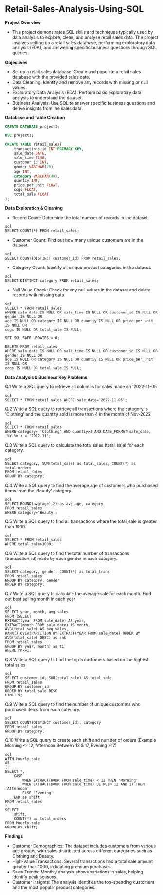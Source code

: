 # Retail-Sales-Analysis-Using-SQL

**Project Overview**
- This project demonstrates SQL skills and techniques typically used by data analysts to explore, clean, and analyze retail sales data. The project involves setting up a retail sales database, performing exploratory data analysis (EDA), and answering specific business questions through SQL queries.

**Objectives**
- Set up a retail sales database: Create and populate a retail sales database with the provided sales data.
- Data Cleaning: Identify and remove any records with missing or null values.
- Exploratory Data Analysis (EDA): Perform basic exploratory data analysis to understand the dataset.
- Business Analysis: Use SQL to answer specific business questions and derive insights from the sales data.

**Database and Table Creation**
```sql
CREATE DATABASE project1;

USE project1;

CREATE TABLE retail_sales(
	transactions_id	INT PRIMARY KEY,
	sale_date DATE,
	sale_time TIME,
	customer_id	INT, 
	gender VARCHAR(20),
	age INT,
	category VARCHAR(40),
	quantiy INT,
	price_per_unit FLOAT,
	cogs FLOAT,
	total_sale FLOAT
);
```

**Data Exploration & Cleaning**

- Record Count: Determine the total number of records in the dataset.
```
sql
SELECT COUNT(*) FROM retail_sales;
```

- Customer Count: Find out how many unique customers are in the dataset.
```
sql
SELECT COUNT(DISTINCT customer_id) FROM retail_sales;
```

- Category Count: Identify all unique product categories in the dataset.
```
sql
SELECT DISTINCT category FROM retail_sales;
```

- Null Value Check: Check for any null values in the dataset and delete records with missing data.
```
sql
SELECT * FROM retail_sales
WHERE sale_date IS NULL OR sale_time IS NULL OR customer_id IS NULL OR gender IS NULL OR 
age IS NULL OR category IS NULL OR quantiy IS NULL OR price_per_unit IS NULL OR 
cogs IS NULL OR total_sale IS NULL;

SET SQL_SAFE_UPDATES = 0;

DELETE FROM retail_sales
WHERE sale_date IS NULL OR sale_time IS NULL OR customer_id IS NULL OR gender IS NULL OR 
age IS NULL OR category IS NULL OR quantiy IS NULL OR price_per_unit IS NULL OR 
cogs IS NULL OR total_sale IS NULL;
```

**Data Analysis & Business Key Problems**

Q.1 Write a SQL query to retrieve all columns for sales made on '2022-11-05
```
sql
SELECT * FROM retail_sales WHERE sale_date='2022-11-05';
```

Q.2 Write a SQL query to retrieve all transactions where the category is 'Clothing' and the quantity sold is more than 4 in the month of Nov-2022
```
sql
SELECT * FROM retail_sales
WHERE category= 'Clothing' AND quantiy>3 AND DATE_FORMAT(sale_date, '%Y-%m') = '2022-11';
```

Q.3 Write a SQL query to calculate the total sales (total_sale) for each category.
```
sql
SELECT category, SUM(total_sale) as total_sales, COUNT(*) as total_orders
FROM retail_sales
GROUP BY category;
```

Q.4 Write a SQL query to find the average age of customers who purchased items from the 'Beauty' category.
```
sql
SELECT ROUND(avg(age),2) as avg_age, category 
FROM retail_sales
WHERE category='Beauty';
```

Q.5 Write a SQL query to find all transactions where the total_sale is greater than 1000.
```
sql
SELECT * FROM retail_sales
WHERE total_sale>1000;
```

Q.6 Write a SQL query to find the total number of transactions (transaction_id) made by each gender in each category.
```
sql
SELECT category, gender, COUNT(*) as total_trans
FROM retail_sales
GROUP BY category, gender
ORDER BY category;
```

Q.7 Write a SQL query to calculate the average sale for each month. Find out best selling month in each year
```
sql
SELECT year, month, avg_sales
FROM (SELECT
EXTRACT(year FROM sale_date) AS year,
EXTRACT(month FROM sale_date) AS month,
AVG(total_sale) AS avg_sales,
RANK() OVER(PARTITION BY EXTRACT(YEAR FROM sale_date) ORDER BY AVG(total_sale) DESC) as rnk
FROM retail_sales
GROUP BY year, month) as t1
WHERE rnk=1;
```

Q.8 Write a SQL query to find the top 5 customers based on the highest total sales 
```
sql
SELECT customer_id, SUM(total_sale) AS total_sale
FROM retail_sales
GROUP BY customer_id
ORDER BY total_sale DESC
LIMIT 5;
```

Q.9 Write a SQL query to find the number of unique customers who purchased items from each category.
```
sql
SELECT COUNT(DISTINCT customer_id), category
FROM retail_sales
GROUP BY category;
```

Q.10 Write a SQL query to create each shift and number of orders (Example Morning <=12, Afternoon Between 12 & 17, Evening >17)
```
sql
WITH hourly_sale
AS
(
SELECT *,
    CASE
        WHEN EXTRACT(HOUR FROM sale_time) < 12 THEN 'Morning'
        WHEN EXTRACT(HOUR FROM sale_time) BETWEEN 12 AND 17 THEN 'Afternoon'
        ELSE 'Evening'
    END as shift
FROM retail_sales
)
SELECT 
    shift,
    COUNT(*) as total_orders    
FROM hourly_sale
GROUP BY shift;
```

**Findings**
- Customer Demographics: The dataset includes customers from various age groups, with sales distributed across different categories such as Clothing and Beauty.
- High-Value Transactions: Several transactions had a total sale amount greater than 1000, indicating premium purchases.
- Sales Trends: Monthly analysis shows variations in sales, helping identify peak seasons.
- Customer Insights: The analysis identifies the top-spending customers and the most popular product categories.
